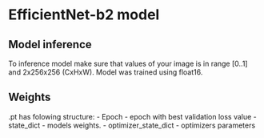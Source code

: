 # EfficientNet-b2 model

## Model inference

To inference model make sure that values of your image is in range [0..1] and 2x256x256 (CxHxW). Model was trained using float16.

## Weights

.pt has folowing structure:
	- Epoch - epoch with best validation loss value
	- state_dict - models weights.
	- optimizer_state_dict - optimizers parameters

